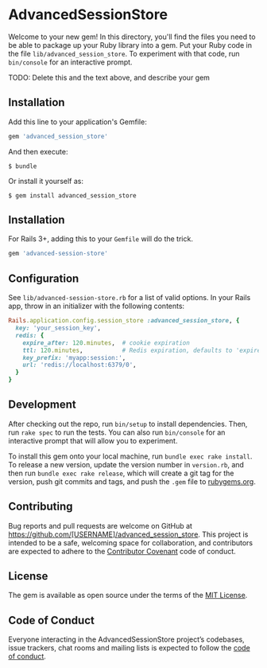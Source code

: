 # AdvancedSessionStore

Welcome to your new gem! In this directory, you'll find the files you need to be able to package up your Ruby library into a gem. Put your Ruby code in the file `lib/advanced_session_store`. To experiment with that code, run `bin/console` for an interactive prompt.

TODO: Delete this and the text above, and describe your gem

## Installation

Add this line to your application's Gemfile:

```ruby
gem 'advanced_session_store'
```

And then execute:

    $ bundle

Or install it yourself as:

    $ gem install advanced_session_store

## Installation

For Rails 3+, adding this to your `Gemfile` will do the trick.

``` ruby
gem 'advanced-session-store'
```

## Configuration

See `lib/advanced-session-store.rb` for a list of valid options.
In your Rails app, throw in an initializer with the following contents:

``` ruby
Rails.application.config.session_store :advanced_session_store, {
  key: 'your_session_key',
  redis: {
    expire_after: 120.minutes,  # cookie expiration
    ttl: 120.minutes,           # Redis expiration, defaults to 'expire_after'
    key_prefix: 'myapp:session:',
    url: 'redis://localhost:6379/0',
  }
}
```

## Development

After checking out the repo, run `bin/setup` to install dependencies. Then, run `rake spec` to run the tests. You can also run `bin/console` for an interactive prompt that will allow you to experiment.

To install this gem onto your local machine, run `bundle exec rake install`. To release a new version, update the version number in `version.rb`, and then run `bundle exec rake release`, which will create a git tag for the version, push git commits and tags, and push the `.gem` file to [rubygems.org](https://rubygems.org).

## Contributing

Bug reports and pull requests are welcome on GitHub at https://github.com/[USERNAME]/advanced_session_store. This project is intended to be a safe, welcoming space for collaboration, and contributors are expected to adhere to the [Contributor Covenant](http://contributor-covenant.org) code of conduct.

## License

The gem is available as open source under the terms of the [MIT License](https://opensource.org/licenses/MIT).

## Code of Conduct

Everyone interacting in the AdvancedSessionStore project’s codebases, issue trackers, chat rooms and mailing lists is expected to follow the [code of conduct](https://github.com/[USERNAME]/advanced_session_store/blob/master/CODE_OF_CONDUCT.md).
